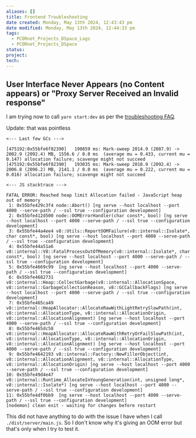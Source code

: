 ```yaml
---
aliases: []
title: Frontend Troubleshooting
date created: Monday, May 13th 2024, 12:43:43 pm
date modified: Monday, May 13th 2024, 12:44:33 pm
tags:
  - PCORnet_Projects_DSpace_Logs
  - PCORnet_Projects_DSpace
status: 
project: 
tech: 
---
```


## User Interface Never Appears (no Content appears) or "Proxy Server Received an Invalid response"

I am trying now to call `yarn start:dev` as per the [troubleshooting FAQ](https://wiki.lyrasis.org/display/DSDOC7x/Installing+DSpace#InstallingDSpace-CommonInstallationIssues:~:text=REST%20API%20(backend)-,User%20Interface%20never%20appears%20(no%20content%20appears)%20or%20%22Proxy%20server%20received%20an%20invalid%20response%22,-Chances%20are%20your).

Update: that was pointless

```
<--- Last few GCs --->

[475192:0x55bfe6f82390]   190859 ms: Mark-sweep 2014.9 (2087.9) -> 2002.9 (2092.4) MB, 1556.6 / 0.0 ms  (average mu = 0.433, current mu = 0.147) allocation failure; scavenge might not succeed
[475192:0x55bfe6f82390]   193035 ms: Mark-sweep 2018.9 (2092.4) -> 2006.8 (2096.2) MB, 2141.1 / 0.0 ms  (average mu = 0.222, current mu = 0.016) allocation failure; scavenge might not succeed

<--- JS stacktrace --->

FATAL ERROR: Reached heap limit Allocation failed - JavaScript heap out of memory
 1: 0x55bfe429c3f4 node::Abort() [ng serve --host localhost --port 4000 --serve-path / --ssl true --configuration development]
 2: 0x55bfe412d500 node::OOMErrorHandler(char const*, bool) [ng serve --host localhost --port 4000 --serve-path / --ssl true --configuration development]
 3: 0x55bfe44a4ee4 v8::Utils::ReportOOMFailure(v8::internal::Isolate*, char const*, bool) [ng serve --host localhost --port 4000 --serve-path / --ssl true --configuration development]
 4: 0x55bfe44a51a6 v8::internal::V8::FatalProcessOutOfMemory(v8::internal::Isolate*, char const*, bool) [ng serve --host localhost --port 4000 --serve-path / --ssl true --configuration development]
 5: 0x55bfe4669c99  [ng serve --host localhost --port 4000 --serve-path / --ssl true --configuration development]
 6: 0x55bfe4682731 v8::internal::Heap::CollectGarbage(v8::internal::AllocationSpace, v8::internal::GarbageCollectionReason, v8::GCCallbackFlags) [ng serve --host localhost --port 4000 --serve-path / --ssl true --configuration development]
 7: 0x55bfe465ca49 v8::internal::HeapAllocator::AllocateRawWithLightRetrySlowPath(int, v8::internal::AllocationType, v8::internal::AllocationOrigin, v8::internal::AllocationAlignment) [ng serve --host localhost --port 4000 --serve-path / --ssl true --configuration development]
 8: 0x55bfe465dc58 v8::internal::HeapAllocator::AllocateRawWithRetryOrFailSlowPath(int, v8::internal::AllocationType, v8::internal::AllocationOrigin, v8::internal::AllocationAlignment) [ng serve --host localhost --port 4000 --serve-path / --ssl true --configuration development]
 9: 0x55bfe4642193 v8::internal::Factory::NewFillerObject(int, v8::internal::AllocationAlignment, v8::internal::AllocationType, v8::internal::AllocationOrigin) [ng serve --host localhost --port 4000 --serve-path / --ssl true --configuration development]
10: 0x55bfe49d4e47 v8::internal::Runtime_AllocateInYoungGeneration(int, unsigned long*, v8::internal::Isolate*) [ng serve --host localhost --port 4000 --serve-path / --ssl true --configuration development]
11: 0x55bfe4df0bb9  [ng serve --host localhost --port 4000 --serve-path / --ssl true --configuration development]
[nodemon] clean exit - waiting for changes before restart
```

This did not have anything to do with the issue I have when I call `./dist/server/main.js`. So I don't know why it's giving an OOM error but that's only when I try to test it.